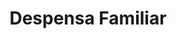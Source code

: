 ---
title: "Despensa Familiar"
url: /zona-1-boca-del-monte/despensa-familiar/
shop: supermercado
---